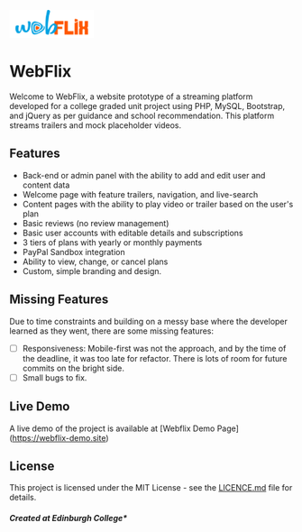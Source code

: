 ![WebFlix Logo](/resources/wf_paypal.png)


# WebFlix


Welcome to WebFlix, a website prototype of a streaming platform developed for a college graded unit project using PHP, MySQL, Bootstrap, and jQuery as per guidance and school recommendation. This platform streams trailers and mock placeholder videos.

## Features

- Back-end or admin panel with the ability to add and edit user and content data
- Welcome page with feature trailers, navigation, and live-search
- Content pages with the ability to play video or trailer based on the user's plan
- Basic reviews (no review management)
- Basic user accounts with editable details and subscriptions
- 3 tiers of plans with yearly or monthly payments
- PayPal Sandbox integration
- Ability to view, change, or cancel plans
- Custom, simple branding and design.

## Missing Features

Due to time constraints and building on a messy base where the developer learned as they went, there are some missing features:

- [ ] Responsiveness: Mobile-first was not the approach, and by the time of the deadline, it was too late for refactor. There is lots of room for future commits on the bright side.
- [ ] Small bugs to fix.

## Live Demo

A live demo of the project is available at [Webflix Demo Page] (https://webflix-demo.site)

## License

This project is licensed under the MIT License - see the [LICENCE.md](/LICENCE.md) file for details.

##### Created at Edinburgh College*
